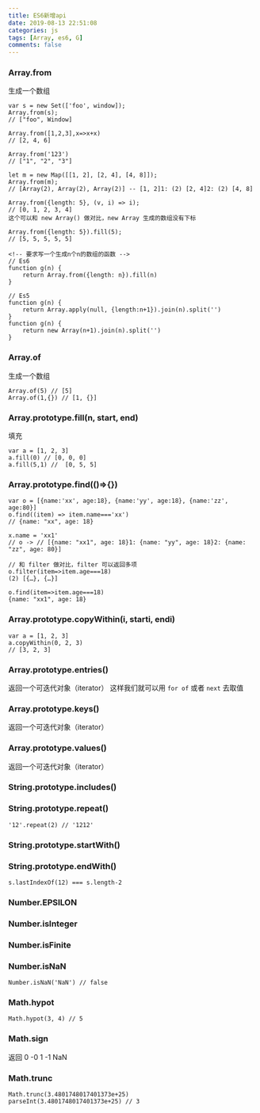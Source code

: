 ```yaml
---
title: ES6新增api
date: 2019-08-13 22:51:08
categories: js
tags: [Array, es6, G]
comments: false
---
```


### Array.from

生成一个数组

```
var s = new Set(['foo', window]);
Array.from(s);
// ["foo", Window]

Array.from([1,2,3],x=>x+x)
// [2, 4, 6]

Array.from('123')
// ["1", "2", "3"]

let m = new Map([[1, 2], [2, 4], [4, 8]]);
Array.from(m);
// [Array(2), Array(2), Array(2)] -- [1, 2]1: (2) [2, 4]2: (2) [4, 8]

Array.from({length: 5}, (v, i) => i);
// [0, 1, 2, 3, 4]
这个可以和 new Array() 做对比，new Array 生成的数组没有下标

Array.from({length: 5}).fill(5);
// [5, 5, 5, 5, 5]

<!-- 要求写一个生成n个n的数组的函数 -->
// Es6
function g(n) {
	return Array.from({length: n}).fill(n)
}

// Es5
function g(n) {
	return Array.apply(null, {length:n+1}).join(n).split('')
}
function g(n) {
	return new Array(n+1).join(n).split('')
}
```

### Array.of

生成一个数组

    Array.of(5) // [5]
    Array.of(1,{}) // [1, {}]

### Array.prototype.fill(n, start, end)

填充

    var a = [1, 2, 3]
    a.fill(0) // [0, 0, 0]
    a.fill(5,1) //  [0, 5, 5]

### Array.prototype.find(()=>{})

```
var o = [{name:'xx', age:18}, {name:'yy', age:18}, {name:'zz', age:80}]
o.find((item) => item.name==='xx')
// {name: "xx", age: 18}

x.name = 'xx1'
// o -> // [{name: "xx1", age: 18}1: {name: "yy", age: 18}2: {name: "zz", age: 80}]

// 和 filter 做对比，filter 可以返回多项
o.filter(item=>item.age===18)
(2) [{…}, {…}]

o.find(item=>item.age===18)
{name: "xx1", age: 18}
```

### Array.prototype.copyWithin(i, starti, endi)

    var a = [1, 2, 3]
    a.copyWithin(0, 2, 3)
    // [3, 2, 3]

### Array.prototype.entries()

返回一个可迭代对象（iterator）
这样我们就可以用 `for of` 或者 `next` 去取值

### Array.prototype.keys()

返回一个可迭代对象（iterator）

### Array.prototype.values()

返回一个可迭代对象（iterator）

### String.prototype.includes()

### String.prototype.repeat()

    '12'.repeat(2) // '1212'

### String.prototype.startWith()

### String.prototype.endWith()

    s.lastIndexOf(12) === s.length-2

### Number.EPSILON

### Number.isInteger

### Number.isFinite

### Number.isNaN

    Number.isNaN('NaN') // false

### Math.hypot

    Math.hypot(3, 4) // 5

### Math.sign

返回 0 -0 1 -1 NaN

### Math.trunc

    Math.trunc(3.4801748017401373e+25)
    parseInt(3.4801748017401373e+25) // 3

